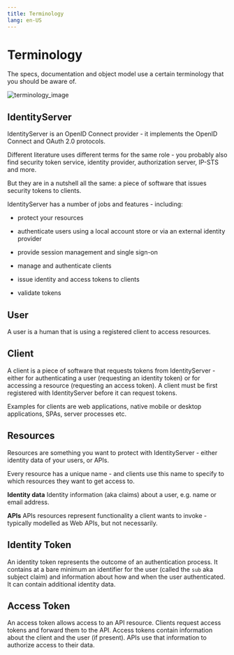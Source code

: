 ```yaml
---
title: Terminology
lang: en-US
---
```

# Terminology

The specs, documentation and object model use a certain terminology that you should be aware of.

![terminology_image](https://identityserver4.readthedocs.io/en/latest/_images/terminology.png)

## IdentityServer

IdentityServer is an OpenID Connect provider - it implements the OpenID Connect and OAuth 2.0 protocols.

Different literature uses different terms for the same role - you probably also find security token service,
identity provider, authorization server, IP-STS and more.

But they are in a nutshell all the same: a piece of software that issues security tokens to clients.

IdentityServer has a number of jobs and features - including:

* protect your resources

* authenticate users using a local account store or via an external identity provider

* provide session management and single sign-on

* manage and authenticate clients

* issue identity and access tokens to clients

* validate tokens

## User

A user is a human that is using a registered client to access resources.

## Client

A client is a piece of software that requests tokens from IdentityServer - either for authenticating a user (requesting an identity token) 
or for accessing a resource (requesting an access token). A client must be first registered with IdentityServer before it can request tokens.

Examples for clients are web applications, native mobile or desktop applications, SPAs, server processes etc.

## Resources

Resources are something you want to protect with IdentityServer - either identity data of your users, or APIs. 

Every resource has a unique name - and clients use this name to specify to which resources they want to get access to.

**Identity data**
Identity information (aka claims) about a user, e.g. name or email address.

**APIs**
APIs resources represent functionality a client wants to invoke - typically modelled as Web APIs, but not necessarily.

## Identity Token

An identity token represents the outcome of an authentication process. It contains at a bare minimum an identifier for the user 
(called the `sub` aka subject claim) and information about how and when the user authenticated.  It can contain additional identity data.

## Access Token

An access token allows access to an API resource. Clients request access tokens and forward them to the API. 
Access tokens contain information about the client and the user (if present).
APIs use that information to authorize access to their data.